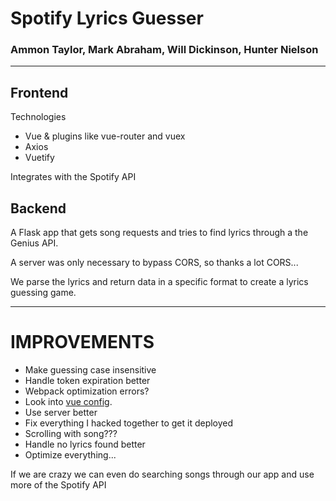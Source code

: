 # Spotify Lyrics Guesser

### Ammon Taylor, Mark Abraham, Will Dickinson, Hunter Nielson

---

## Frontend

Technologies
- Vue & plugins like vue-router and vuex
- Axios
- Vuetify

Integrates with the Spotify API

## Backend

A Flask app that gets song requests and tries to find lyrics through a the Genius API.

A server was only necessary to bypass CORS, so thanks a lot CORS...

We parse the lyrics and return data in a specific format to create a lyrics guessing game.

---

# IMPROVEMENTS

- Make guessing case insensitive
- Handle token expiration better
- Webpack optimization errors?
- Look into [vue config](https://cli.vuejs.org/config/).
- Use server better
- Fix everything I hacked together to get it deployed
- Scrolling with song???
- Handle no lyrics found better
- Optimize everything...


If we are crazy we can even do searching songs through our app and use more of the Spotify API
